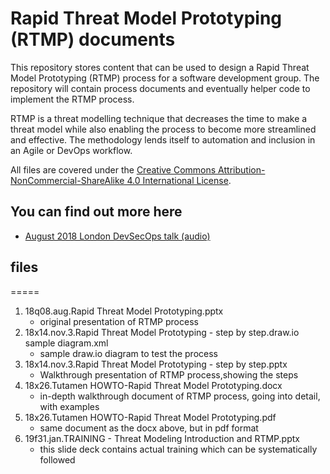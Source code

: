# Rapid Threat Model Prototyping (RTMP) documents
This repository stores content that can be used to design a Rapid Threat Model Prototyping (RTMP) process for a software development group. The repository will contain process documents and eventually helper code to implement the RTMP process.

RTMP is a threat modelling technique that decreases the time to make a threat model while also enabling the process to become more streamlined and effective. The methodology lends itself to automation and inclusion in an Agile or DevOps workflow.

All files are covered under the [Creative Commons Attribution-NonCommercial-ShareAlike 4.0 International License](https://creativecommons.org/licenses/by-nc-sa/4.0/).

## **You can find out more here**
* [August 2018 London DevSecOps talk (audio)](https://soundcloud.com/user-212326930/aug-2018-devsecops-rapid-threat-model-prototyping-talk-by-geoff-hill "This is the raw video of the talk. You can find the talk slides here if you want to follow along.")

## files
=====
1. 18q08.aug.Rapid Threat Model Prototyping.pptx
   * original presentation of RTMP process
2. 18x14.nov.3.Rapid Threat Model Prototyping - step by step.draw.io sample diagram.xml
   * sample draw.io diagram to test the process
3. 18x14.nov.3.Rapid Threat Model Prototyping - step by step.pptx
   * Walkthrough presentation of RTMP process,showing the steps
4. 18x26.Tutamen HOWTO-Rapid Threat Model Prototyping.docx
   * in-depth walkthrough document of RTMP process, going into detail, with examples
5. 18x26.Tutamen HOWTO-Rapid Threat Model Prototyping.pdf
   * same document as the docx above, but in pdf format
6. 19f31.jan.TRAINING - Threat Modeling Introduction and RTMP.pptx
   * this slide deck contains actual training which can be systematically followed
